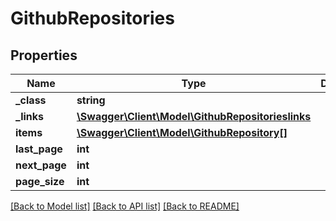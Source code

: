 # GithubRepositories

## Properties
Name | Type | Description | Notes
------------ | ------------- | ------------- | -------------
**_class** | **string** |  | [optional] 
**_links** | [**\Swagger\Client\Model\GithubRepositorieslinks**](GithubRepositorieslinks.md) |  | [optional] 
**items** | [**\Swagger\Client\Model\GithubRepository[]**](GithubRepository.md) |  | [optional] 
**last_page** | **int** |  | [optional] 
**next_page** | **int** |  | [optional] 
**page_size** | **int** |  | [optional] 

[[Back to Model list]](../README.md#documentation-for-models) [[Back to API list]](../README.md#documentation-for-api-endpoints) [[Back to README]](../README.md)


